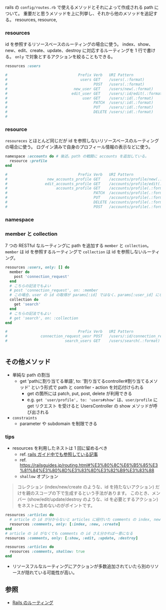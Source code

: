 rails の `config/routes.rb` で使えるメソッドとそれによって作成される path について。
重要だと思うメソッドを上に列挙し、それから他のメソッドを追記する。
resources, resource,

### resources

id を参照するリソースベースのルーティングの場合に使う。
index、show、new、edit、create、update、destroy に対応するルーティングを 1 行で書ける。
`only` で対象とするアクションを絞ることもできる。

```rb
resources :users
```

```rb
#                                Prefix Verb   URI Pattern                                                                              Controller#Action
#                                 users GET    /users(.:format)                                                                         users#index
#                                       POST   /users(.:format)                                                                         users#create
#                              new_user GET    /users/new(.:format)                                                                     users#new
#                             edit_user GET    /users/:id/edit(.:format)                                                                users#edit
#                                  user GET    /users/:id(.:format)                                                                     users#show
#                                       PATCH  /users/:id(.:format)                                                                     users#update
#                                       PUT    /users/:id(.:format)                                                                     users#update
#                                       DELETE /users/:id(.:format)                                                                     users#destroy
#
```

### resource

`resoureces` とほとんど同じだが id を参照しないリソースベースのルーティングの場合に使う。
ログイン済みで自身のプロフィール情報の表示などに使う。

```rb
namespace :accounts do # 後述。path の戦闘に accounts を追加している。
  resource :profile
end
```

```rb
#                                Prefix Verb   URI Pattern                                                                              Controller#Action
#                  new_accounts_profile GET    /accounts/profile/new(.:format)                                                          accounts/profiles#new
#                 edit_accounts_profile GET    /accounts/profile/edit(.:format)                                                         accounts/profiles#edit
#                      accounts_profile GET    /accounts/profile(.:format)                                                              accounts/profiles#show
#                                       PATCH  /accounts/profile(.:format)                                                              accounts/profiles#update
#                                       PUT    /accounts/profile(.:format)                                                              accounts/profiles#update
#                                       DELETE /accounts/profile(.:format)                                                              accounts/profiles#destroy
#                                       POST   /accounts/profile(.:format)                                                              accounts/profiles#create
```

### namespace

### member と collection

7 つの RESTful なルーティングに path を追加する `member` と `collection`。
`member` は id を参照するルーティングで `collection` は id を参照しないルーティング。

```rb
resources :users, only: [] do
  member do
    post 'connection_request'
  end
  # こちらの記法でもよい
  # post 'connection_request', on: :member
  # この場合、user の id の取得が params[:id] ではなく、params[:user_id] になる
  collection do
    get 'search'
  end
  # こちらの記法でもよい
  # get 'search', on: :collection
end
```

```rb
#                                Prefix Verb   URI Pattern                                                                              Controller#Action
#               connection_request_uesr POST   /users/:id/connection_request(.:format)                                                  users#connection_request
#                          search_users GET    /users/search(.:format)                                                                  users#search
```

```rb

```

## その他メソッド

- 単純な path の割当
  - get 'pathに割り当てる単語', to: '割り当てるcontroller#割り当てるメソッド' という形式で path と contrller・action を対応付けられる
    - get の箇所には patch, put, post, delete が利用できる
    - e.g. `get 'user/profile', to: 'users#show'` は、`user/profile` に get リクエスト を受けると UsersController の show メソッドが呼び出される
- `constraints`
  - parameter や subdomain を制限できる


### tips

- resources を利用したネストは 1 回に留めるべき
  - ref. [rails ガイド中でも参照している記事](http://weblog.jamisbuck.org/2007/2/5/nesting-resources)
  - ref. https://railsguides.jp/routing.html#%E3%80%8C%E6%B5%85%E3%81%84%E3%80%8D%E3%83%8D%E3%82%B9%E3%83%88
  - `shallow` オプション

> コレクション (index/new/create のような、id を持たないアクション) だけを親のスコープの下で生成するという手法があります。
> このとき、メンバー (show/edit/update/destroy のような、id を必要とするアクション) をネストに含めないのがポイントです。

```rb
resources :articles do
  # article の id が分からないと articles に紐付いた comments の index, new, create はできない
  resources :comments, only: [:index, :new, :create]
end
# article の id がなくても comments の id さえ分かれば一意になる
resources :comments, only: [:show, :edit, :update, :destroy]
```

```rb
resources :articles do
  resources :comments, shallow: true
end
```

- リソースフルなルーティングにアクションが多数追加されていたら別のリソースが隠れている可能性が高い。

## 参照

- [Rails のルーティング](https://railsguides.jp/routing.html)
